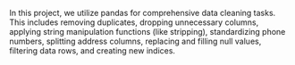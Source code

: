 In this project, we utilize pandas for comprehensive data cleaning tasks. This includes removing duplicates, dropping unnecessary columns, applying string manipulation functions (like stripping), standardizing phone numbers, splitting address columns, replacing and filling null values, filtering data rows, and creating new indices.
